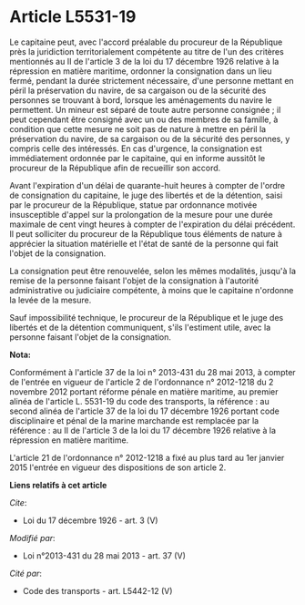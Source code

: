 # Article L5531-19

Le capitaine peut, avec l'accord préalable du procureur de la République près la juridiction territorialement compétente au
titre de l'un des critères mentionnés au II de l'article 3 de la loi du 17 décembre 1926 relative à la répression en matière
maritime, ordonner la consignation dans un lieu fermé, pendant la durée strictement nécessaire, d'une personne mettant en
péril la préservation du navire, de sa cargaison ou de la sécurité des personnes se trouvant à bord, lorsque les aménagements
du navire le permettent. Un mineur est séparé de toute autre personne consignée ; il peut cependant être consigné avec un ou
des membres de sa famille, à condition que cette mesure ne soit pas de nature à mettre en péril la préservation du navire, de
sa cargaison ou de la sécurité des personnes, y compris celle des intéressés. En cas d'urgence, la consignation est
immédiatement ordonnée par le capitaine, qui en informe aussitôt le procureur de la République afin de recueillir son
accord. 

Avant l'expiration d'un délai de quarante-huit heures à compter de l'ordre de consignation du capitaine, le juge des libertés
et de la détention, saisi par le procureur de la République, statue par ordonnance motivée insusceptible d'appel sur la
prolongation de la mesure pour une durée maximale de cent vingt heures à compter de l'expiration du délai précédent. Il peut
solliciter du procureur de la République tous éléments de nature à apprécier la situation matérielle et l'état de santé de la
personne qui fait l'objet de la consignation. 

La consignation peut être renouvelée, selon les mêmes modalités, jusqu'à la remise de la personne faisant l'objet de la
consignation à l'autorité administrative ou judiciaire compétente, à moins que le capitaine n'ordonne la levée de la mesure. 

Sauf impossibilité technique, le procureur de la République et le juge des libertés et de la détention communiquent, s'ils
l'estiment utile, avec la personne faisant l'objet de la consignation.

**Nota:**

Conformément à l'article 37 de la loi n° 2013-431 du 28 mai 2013, à compter de l'entrée en vigueur de l'article 2 de
l'ordonnance n° 2012-1218 du 2 novembre 2012 portant réforme pénale en matière maritime, au premier alinéa de l'article L.
5531-19 du code des transports, la référence : au second alinéa de l'article 37 de la loi du 17 décembre 1926 portant code
disciplinaire et pénal de la marine marchande est remplacée par la référence : au II de l'article 3 de la loi du 17 décembre
1926 relative à la répression en matière maritime.

L'article 21 de l'ordonnance n° 2012-1218 a fixé au plus tard au 1er janvier 2015 l'entrée en vigueur des dispositions de son
article 2.

**Liens relatifs à cet article**

_Cite_:

  - Loi du 17 décembre 1926 - art. 3 (V)

_Modifié par_:

  - Loi n°2013-431 du 28 mai 2013 - art. 37 (V)

_Cité par_:

  - Code des transports - art. L5442-12 (V)
